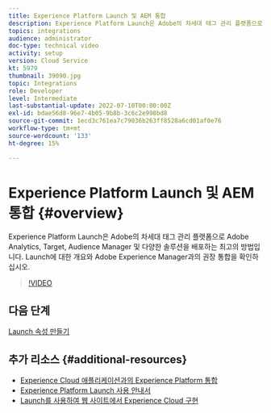 ```yaml
---
title: Experience Platform Launch 및 AEM 통합
description: Experience Platform Launch은 Adobe의 차세대 태그 관리 플랫폼으로 Adobe Analytics, Target, Audience Manager 및 다양한 솔루션을 배포하는 최고의 방법입니다. Launch에 대한 개요와 Adobe Experience Manager과의 권장 통합을 확인하십시오.
topics: integrations
audience: administrator
doc-type: technical video
activity: setup
version: Cloud Service
kt: 5979
thumbnail: 39090.jpg
topic: Integrations
role: Developer
level: Intermediate
last-substantial-update: 2022-07-10T00:00:00Z
exl-id: bdae56d8-96e7-4b05-9b8b-3c6c2e998bd8
source-git-commit: 1ecd3c761ea7c79036b263ff8528a6cd01af0e76
workflow-type: tm+mt
source-wordcount: '133'
ht-degree: 15%

---
```


# Experience Platform Launch 및 AEM 통합 {#overview}

Experience Platform Launch은 Adobe의 차세대 태그 관리 플랫폼으로 Adobe Analytics, Target, Audience Manager 및 다양한 솔루션을 배포하는 최고의 방법입니다. Launch에 대한 개요와 Adobe Experience Manager과의 권장 통합을 확인하십시오.

>[!VIDEO](https://video.tv.adobe.com/v/39090?quality=12&learn=on)

## 다음 단계

[Launch 속성 만들기](create-launch-property.md)

## 추가 리소스 {#additional-resources}

* [Experience Cloud 애플리케이션과의 Experience Platform 통합](https://experienceleague.adobe.com/docs/platform-learn/tutorials/intro-to-platform/integrations-with-experience-cloud-applications.html)
* [Experience Platform Launch 사용 안내서](https://experienceleague.adobe.com/docs/experience-platform/tags/home.html)
* [Launch를 사용하여 웹 사이트에서 Experience Cloud 구현](https://experienceleague.adobe.com/docs/launch-learn/implementing-in-websites-with-launch/index.html)
